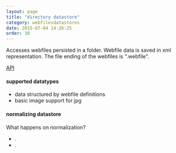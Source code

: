 ```yaml
---
layout: page
title: "directory datastore"
category: webfilesdatastores
date: 2015-07-04 14:26:25
order: 30
---
```


Accesses webfiles persisted in a folder. Webfile data is saved in xml representation. The file ending of the webfiles is ".webfile".

[API](http://sebastianmonzel.github.io/webfiles-framework-php-api/class-webfilesframework.core.datastore.types.directory.MDirectoryDatastore.html)


#### supported datatypes
 - data structured by webfile definitions
 - basic image support for jpg

#### normalizing datastore

What happens on normalization?

 - .
 - .
